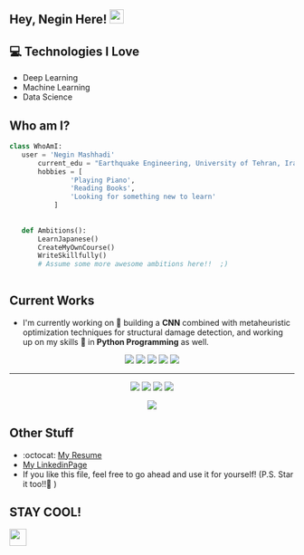 ## Hey, Negin Here! <img src="https://media.giphy.com/media/hvRJCLFzcasrR4ia7z/giphy.gif" width="25px">


## :computer: Technologies I Love
* Deep Learning
* Machine Learning
* Data Science

 
 ## Who am I?
 ```python
 class WhoAmI:
 	user = 'Negin Mashhadi'
		current_edu = "Earthquake Engineering, University of Tehran, Iran"
		hobbies = [
				'Playing Piano',
				'Reading Books',
				'Looking for something new to learn'
			]
	
	
	def Ambitions():
		LearnJapanese()
		CreateMyOwnCourse()
		WriteSkillfully()
		# Assume some more awesome ambitions here!!  ;)
	
 ```
 
## Current Works
 * I'm currently working on 🔭 building a **CNN** combined with metaheuristic optimization techniques for structural damage detection, and working up on my skills 🌱 in **Python Programming** as well.
</p>

</p>
<p align="center">
<img src="https://img.shields.io/badge/Machine Learning-green"> <img src="https://img.shields.io/badge/Deep Learning-red"> <img src="https://img.shields.io/badge/Structural Design-magenta"> <img src="https://img.shields.io/badge/Structural Health Monitoring-yellow"> <img src="https://img.shields.io/badge/Sesimic Control of the structures-blue"> 
</p>
<hr>
<p align="center">
<img src="https://img.shields.io/badge/TensorFlow%20-%23FF6F00.svg?&style=for-the-badge&logo=TensorFlow&logoColor=white" /> <img src="https://img.shields.io/badge/Keras%20-%23D00000.svg?&style=for-the-badge&logo=Keras&logoColor=white"/> <img src="https://img.shields.io/badge/python%20-%2314354C.svg?&style=for-the-badge&logo=python&logoColor=white"/> <img src="https://img.shields.io/badge/C-00599C?style=for-the-badge&logo=c&logoColor=white"/> 
</p>

<p align=center> 
  <img align=center src="https://github-readme-stats.vercel.app/api?username=Negin-Mashhadi&show_icons=true&theme=blue-green">
</p>

 
## Other Stuff
  - :octocat: [My Resume](https://drive.google.com/file/d/1SBu3ePx3irL0ImCai4Bi_YUW1cwnIVQy/view?usp=sharing)
  - [My LinkedinPage](https://www.linkedin.com/in/negin-mashhadi/)
  - If you like this file, feel free to go ahead and use it for yourself! (P.S. Star it too!!:grimacing: )
 ## STAY COOL!
<div>
  <img src="https://cultofthepartyparrot.com/parrots/hd/dealwithitnowparrot.gif" width="30" height="30"/>
 
 
